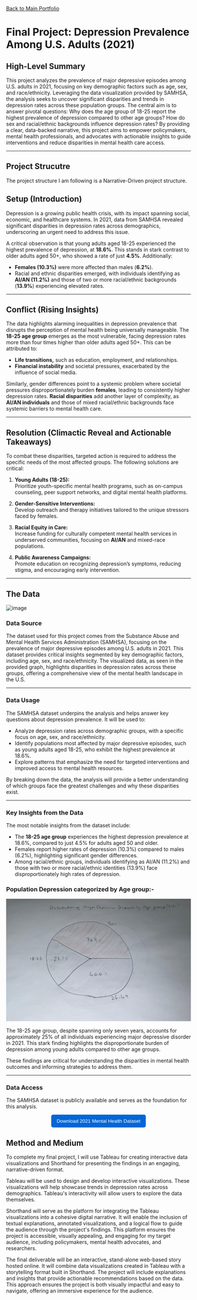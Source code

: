 [Back to Main Portfolio](README.md)

# Final Project: Depression Prevalence Among U.S. Adults (2021)

## High-Level Summary

This project analyzes the prevalence of major depressive episodes among U.S. adults in 2021, focusing on key demographic factors such as age, sex, and race/ethnicity. Leveraging the data visualization provided by SAMHSA, the analysis seeks to uncover significant disparities and trends in depression rates across these population groups. The central aim is to answer pivotal questions: Why does the age group of 18-25 report the highest prevalence of depression compared to other age groups? How do sex and racial/ethnic backgrounds influence depression rates? By providing a clear, data-backed narrative, this project aims to empower policymakers, mental health professionals, and advocates with actionable insights to guide interventions and reduce disparities in mental health care access.

---
## Project Strucutre

The project structure I am following is a Narrative-Driven project structure.
## **Setup (Introduction)**

Depression is a growing public health crisis, with its impact spanning social, economic, and healthcare systems. In 2021, data from SAMHSA revealed significant disparities in depression rates across demographics, underscoring an urgent need to address this issue.

A critical observation is that young adults aged 18-25 experienced the highest prevalence of depression, at **18.6%**. This stands in stark contrast to older adults aged 50+, who showed a rate of just **4.5%**. Additionally:
- **Females (10.3%)** were more affected than males (**6.2%**).
- Racial and ethnic disparities emerged, with individuals identifying as **AI/AN (11.2%)** and those of two or more racial/ethnic backgrounds (**13.9%**) experiencing elevated rates.

---

## **Conflict (Rising Insights)**

The data highlights alarming inequalities in depression prevalence that disrupts the perception of mental health being universally manageable. The **18-25 age group** emerges as the most vulnerable, facing depression rates more than four times higher than older adults aged 50+. This can be attributed to:
- **Life transitions,** such as education, employment, and relationships.
- **Financial instability** and societal pressures, exacerbated by the influence of social media.

Similarly, gender differences point to a systemic problem where societal pressures disproportionately burden **females**, leading to consistently higher depression rates. **Racial disparities** add another layer of complexity, as **AI/AN individuals** and those of mixed racial/ethnic backgrounds face systemic barriers to mental health care.

---

## **Resolution (Climactic Reveal and Actionable Takeaways)**

To combat these disparities, targeted action is required to address the specific needs of the most affected groups. The following solutions are critical:
1. **Young Adults (18-25):**  
   Prioritize youth-specific mental health programs, such as on-campus counseling, peer support networks, and digital mental health platforms.
   
2. **Gender-Sensitive Interventions:**  
   Develop outreach and therapy initiatives tailored to the unique stressors faced by females.

3. **Racial Equity in Care:**  
   Increase funding for culturally competent mental health services in underserved communities, focusing on **AI/AN** and mixed-race populations.

4. **Public Awareness Campaigns:**  
   Promote education on recognizing depression’s symptoms, reducing stigma, and encouraging early intervention.

---


## The Data
![image](https://github.com/user-attachments/assets/c8d48cfe-75ca-4762-aa7b-920c7ab0ebee)

### Data Source

The dataset used for this project comes from the Substance Abuse and Mental Health Services Administration (SAMHSA), focusing on the prevalence of major depressive episodes among U.S. adults in 2021. This dataset provides critical insights segmented by key demographic factors, including age, sex, and race/ethnicity. The visualized data, as seen in the provided graph, highlights disparities in depression rates across these groups, offering a comprehensive view of the mental health landscape in the U.S.

---

### Data Usage

The SAMHSA dataset underpins the analysis and helps answer key questions about depression prevalence. It will be used to:
- Analyze depression rates across demographic groups, with a specific focus on age, sex, and race/ethnicity.
- Identify populations most affected by major depressive episodes, such as young adults aged 18-25, who exhibit the highest prevalence at 18.6%.
- Explore patterns that emphasize the need for targeted interventions and improved access to mental health resources.

By breaking down the data, the analysis will provide a better understanding of which groups face the greatest challenges and why these disparities exist.

---

### Key Insights from the Data

The most notable insights from the dataset include:
- The **18-25 age group** experiences the highest depression prevalence at 18.6%, compared to just 4.5% for adults aged 50 and older.
- Females report higher rates of depression (10.3%) compared to males (6.2%), highlighting significant gender differences.
- Among racial/ethnic groups, individuals identifying as AI/AN (11.2%) and those with two or more racial/ethnic identities (13.9%) face disproportionately high rates of depression.

### Population Depression categorized by Age group:-  
![Distribution of Major Depression Disorder by Age Group (2021)](https://raw.githubusercontent.com/Aagam2020/Shahportfolio/main/Depression_piechart.jpeg)

The 18-25 age group, despite spanning only seven years, accounts for approximately 25% of all individuals experiencing major depressive disorder in 2021. This stark finding highlights the disproportionate burden of depression among young adults compared to other age groups.

These findings are critical for understanding the disparities in mental health outcomes and informing strategies to address them.

---

### Data Access

The SAMHSA dataset is publicly available and serves as the foundation for this analysis.

<p align="center">
  <a href="https://raw.githubusercontent.com/Aagam2020/Shahportfolio/main/2021%20Mental%20health%20adults%20across%20demographics.xlsx" download>
    <button style="padding: 10px 15px; background-color: #0366d6; color: white; border: none; border-radius: 5px; cursor: pointer;">
      Download 2021 Mental Health Dataset
    </button>
  </a>
</p>



## Method and Medium

To complete my final project, I will use Tableau for creating interactive data visualizations and Shorthand for presenting the findings in an engaging, narrative-driven format.

Tableau will be used to design and develop interactive visualizations. These visualizations will help showcase trends in depression rates across demographics. Tableau's interactivity will allow users to explore the data themselves.

Shorthand will serve as the platform for integrating the Tableau visualizations into a cohesive digital narrative. It will enable the inclusion of textual explanations, annotated visualizations, and a logical flow to guide the audience through the project's findings. This platform ensures the project is accessible, visually appealing, and engaging for my target audience, including policymakers, mental health advocates, and researchers.

The final deliverable will be an interactive, stand-alone web-based story hosted online. It will combine data visualizations created in Tableau with a storytelling format built in Shorthand. The project will include explanations and insights that provide actionable recommendations based on the data. This approach ensures the project is both visually impactful and easy to navigate, offering an immersive experience for the audience.
